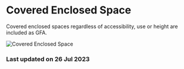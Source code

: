 # Covered Enclosed Space

Covered enclosed spaces regardless of accessibility, use or height are included as GFA.

![Covered Enclosed Space](https://www.ura.gov.sg/-/media/Corporate/Guidelines/Development-control/GFA/GFA-07-Covered-enclosed-space_final.jpg)

### Last updated on 26 Jul 2023
